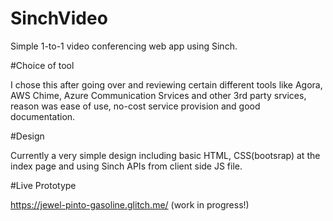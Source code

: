 # SinchVideo

Simple 1-to-1 video conferencing web app using Sinch.

#Choice of tool

I chose this after going over and reviewing certain different tools like Agora, AWS Chime, Azure Communication Srvices and other 3rd party srvices, reason was ease of use, no-cost service provision and good documentation.

#Design

Currently a very simple design including basic HTML, CSS(bootsrap) at the index page and using Sinch APIs from client side JS file.
 
#Live Prototype

https://jewel-pinto-gasoline.glitch.me/ (work in progress!)
